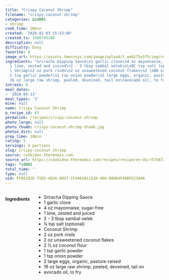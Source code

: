 ```yaml
---
title: "Crispy Coconut Shrimp"
filename: "crispy-coconut-shrimp"
categories: &id001
- shrimp
cook_time: 20min
created: '2020-02-03 15:53:00'
created_ts: 1580745180
description: null
difficulty: Easy
favorite: 0
image_url: https://assets.tmecosys.com/image/upload/t_web575x575/img/recipe/ras/Assets/DE9329BD-FEE1-4DE7-B8B3-1208CE710B36/Derivates/f1d1f1e5-6e6b-4b61-92d9-c9f3280acdb3.jpg
ingredients: "Sriracha Dipping Sauce\n1 garlic clove\n4 oz mayonnaise, sugar-free\n\
  1 lime, zested and juiced\n2 - 3 tbsp sambal oelek\n\xBC tsp salt (optional)\nCoconut\
  \ Shrimp\n2 oz pork rinds\n2 oz unsweetened coconut flakes\n2 \xBD oz coconut flour\n\
  1 tsp garlic powder\n1 tsp onion powder\n2 large eggs, organic, pasture-raised\n\
  16 oz large raw shrimp, peeled, deveined, tail on\navocado oil, to fry"
intrash: 0
meal_dates:
- '2020-04-13'
meal_types: '3'
mine: null
name: Crispy Coconut Shrimp
p_recipe_id: 43
permalink: /recipes/crispy-coconut-shrimp
photo_large: null
photo_thumb: crispy-coconut-shrimp-thumb.jpg
photos_dict: null
prep_time: 10min
rating: 5
servings: 4 portions
slug: crispy-coconut-shrimp
source: cookidoo.thermomix.com
source_url: https://cookidoo.thermomix.com/recipes/recipe/en-US/r574872
tags: *id001
total_time: ''
type: null
uid: FF85292E-75D5-4D26-8037-CF4463A11520-408-00004F40BFE23A06
---
```

<div class="large-8 medium-7 columns" id="writeup">	</div><!-- #writeup -->
</div><!-- #row-one -->
<div class="row" id="row-two">	<div class="medium-4 small-5 columns" id="ingredients"><h4>Ingredients</h4><div class="box box-ingredients content"><ul>
<li>Sriracha Dipping Sauce</li>
<li>1 garlic clove</li>
<li>4 oz mayonnaise, sugar-free</li>
<li>1 lime, zested and juiced</li>
<li>2 - 3 tbsp sambal oelek</li>
<li>¼ tsp salt (optional)</li>
<li>Coconut Shrimp</li>
<li>2 oz pork rinds</li>
<li>2 oz unsweetened coconut flakes</li>
<li>2 ½ oz coconut flour</li>
<li>1 tsp garlic powder</li>
<li>1 tsp onion powder</li>
<li>2 large eggs, organic, pasture-raised</li>
<li>16 oz large raw shrimp, peeled, deveined, tail on</li>
<li>avocado oil, to fry</li>
</ul>
</div>	</div>	<div class="medium-6 small-7 columns" id="directions">	</div>